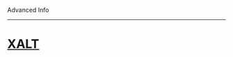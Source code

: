 Advanced Info

---

<!-- use only links inside h1, h2, h3 and h4 -->

# [XALT](https://eth-cscs.github.io/advanced_info/xalt)

